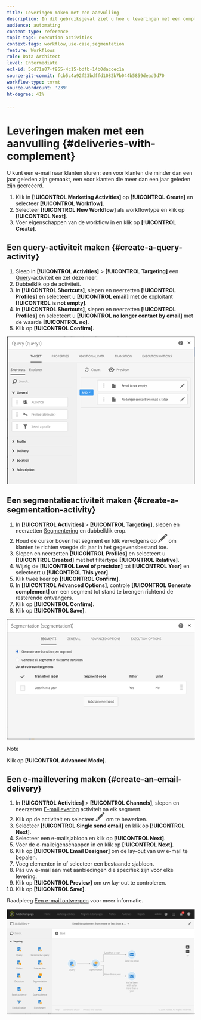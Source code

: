 ```yaml
---
title: Leveringen maken met een aanvulling
description: In dit gebruiksgeval ziet u hoe u leveringen met een complement maakt.
audience: automating
content-type: reference
topic-tags: execution-activities
context-tags: workflow,use-case,segmentation
feature: Workflows
role: Data Architect
level: Intermediate
exl-id: 5cd71e07-f955-4c15-bdfb-14b0daccec1a
source-git-commit: fcb5c4a92f23bdffd1082b7b044b5859dead9d70
workflow-type: tm+mt
source-wordcount: '239'
ht-degree: 41%

---
```


# Leveringen maken met een aanvulling {#deliveries-with-complement}

U kunt een e-mail naar klanten sturen: een voor klanten die minder dan een jaar geleden zijn gemaakt, een voor klanten die meer dan een jaar geleden zijn gecreëerd.

1. Klik in **[!UICONTROL Marketing Activities]** op **[!UICONTROL Create]** en selecteer **[!UICONTROL Workflow]**.
1. Selecteer **[!UICONTROL New Workflow]** als workflowtype en klik op **[!UICONTROL Next]**.
1. Voer eigenschappen van de workflow in en klik op **[!UICONTROL Create]**.

## Een query-activiteit maken {#create-a-query-activity}

1. Sleep in **[!UICONTROL Activities]** > **[!UICONTROL Targeting]** een [Query](../../automating/using/query.md)-activiteit en zet deze neer.
1. Dubbelklik op de activiteit.
1. In **[!UICONTROL Shortcuts]**, slepen en neerzetten **[!UICONTROL Profiles]** en selecteert u **[!UICONTROL email]** met de exploitant **[!UICONTROL is not empty]**.
1. In **[!UICONTROL Shortcuts]**, slepen en neerzetten **[!UICONTROL Profiles]** en selecteert u **[!UICONTROL no longer contact by email]** met de waarde **[!UICONTROL no]**.
1. Klik op **[!UICONTROL Confirm]**.

![](assets/wf-complement-query.png)

## Een segmentatieactiviteit maken {#create-a-segmentation-activity}

1. In **[!UICONTROL Activities]** > **[!UICONTROL Targeting]**, slepen en neerzetten [Segmentering](../../automating/using/segmentation.md) en dubbelklik erop.
1. Houd de cursor boven het segment en klik vervolgens op ![](assets/edit_darkgrey-24px.png) om klanten te richten voegde dit jaar in het gegevensbestand toe.
1. Slepen en neerzetten **[!UICONTROL Profiles]** en selecteert u **[!UICONTROL Created]** met het filtertype **[!UICONTROL Relative]**.
1. Wijzig de **[!UICONTROL Level of precision]** tot **[!UICONTROL Year]** en selecteert u **[!UICONTROL This year]**.
1. Klik twee keer op **[!UICONTROL Confirm]**.
1. In **[!UICONTROL Advanced Options]**, controle **[!UICONTROL Generate complement]** om een segment tot stand te brengen richtend de resterende ontvangers.
1. Klik op **[!UICONTROL Confirm]**.
1. Klik op **[!UICONTROL Save]**.

![](assets/wf-complement-segmentation.png)

>[!NOTE]
>
>Klik op **[!UICONTROL Advanced Mode]**.

## Een e-maillevering maken {#create-an-email-delivery}

1. In **[!UICONTROL Activities]** > **[!UICONTROL Channels]**, slepen en neerzetten [E-maillevering](../../automating/using/email-delivery.md) activiteit na elk segment.
1. Klik op de activiteit en selecteer ![](assets/edit_darkgrey-24px.png) om te bewerken.
1. Selecteer **[!UICONTROL Single send email]** en klik op **[!UICONTROL Next]**.
1. Selecteer een e-mailsjabloon en klik op **[!UICONTROL Next]**.
1. Voer de e-maileigenschappen in en klik op **[!UICONTROL Next]**.
1. Klik op **[!UICONTROL Email Designer]** om de lay-out van uw e-mail te bepalen.
1. Voeg elementen in of selecteer een bestaande sjabloon.
1. Pas uw e-mail aan met aanbiedingen die specifiek zijn voor elke levering.
1. Klik op **[!UICONTROL Preview]** om uw lay-out te controleren.
1. Klik op **[!UICONTROL Save]**.

Raadpleeg [Een e-mail ontwerpen](../../designing/using/designing-from-scratch.md#designing-an-email-content-from-scratch) voor meer informatie.

![](assets/wf-deliveries-with-a-complement.png)
